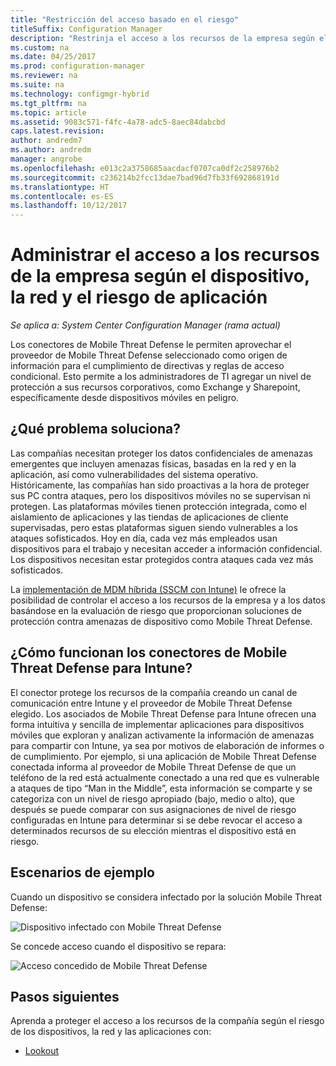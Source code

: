 ```yaml
---
title: "Restricción del acceso basado en el riesgo"
titleSuffix: Configuration Manager
description: "Restrinja el acceso a los recursos de la empresa según el dispositivo, la red y el riesgo de aplicación."
ms.custom: na
ms.date: 04/25/2017
ms.prod: configuration-manager
ms.reviewer: na
ms.suite: na
ms.technology: configmgr-hybrid
ms.tgt_pltfrm: na
ms.topic: article
ms.assetid: 9083c571-f4fc-4a78-adc5-8aec84dabcbd
caps.latest.revision: 
author: andredm7
ms.author: andredm
manager: angrobe
ms.openlocfilehash: e013c2a3758685aacdacf0707ca0df2c258976b2
ms.sourcegitcommit: c236214b2fcc13dae7bad96d7fb33f692868191d
ms.translationtype: HT
ms.contentlocale: es-ES
ms.lasthandoff: 10/12/2017
---
```

# <a name="manage-access-to-company-resource-based-on-device-network-and-application-risk"></a>Administrar el acceso a los recursos de la empresa según el dispositivo, la red y el riesgo de aplicación

*Se aplica a: System Center Configuration Manager (rama actual)*

Los conectores de Mobile Threat Defense le permiten aprovechar el proveedor de Mobile Threat Defense seleccionado como origen de información para el cumplimiento de directivas y reglas de acceso condicional. Esto permite a los administradores de TI agregar un nivel de protección a sus recursos corporativos, como Exchange y Sharepoint, específicamente desde dispositivos móviles en peligro.

## <a name="what-problem-does-this-solve"></a>¿Qué problema soluciona?

Las compañías necesitan proteger los datos confidenciales de amenazas emergentes que incluyen amenazas físicas, basadas en la red y en la aplicación, así como vulnerabilidades del sistema operativo.
Históricamente, las compañías han sido proactivas a la hora de proteger sus PC contra ataques, pero los dispositivos móviles no se supervisan ni protegen. Las plataformas móviles tienen protección integrada, como el aislamiento de aplicaciones y las tiendas de aplicaciones de cliente supervisadas, pero estas plataformas siguen siendo vulnerables a los ataques sofisticados. Hoy en día, cada vez más empleados usan dispositivos para el trabajo y necesitan acceder a información confidencial. Los dispositivos necesitan estar protegidos contra ataques cada vez más sofisticados.

La [implementación de MDM híbrida (SSCM con Intune)](https://docs.microsoft.com/sccm/mdm/understand/choose-between-standalone-intune-and-hybrid-mobile-device-management) le ofrece la posibilidad de controlar el acceso a los recursos de la empresa y a los datos basándose en la evaluación de riesgo que proporcionan soluciones de protección contra amenazas de dispositivo como Mobile Threat Defense.

## <a name="how-the-intune-mobile-threat-defense-connectors-work"></a>¿Cómo funcionan los conectores de Mobile Threat Defense para Intune?

El conector protege los recursos de la compañía creando un canal de comunicación entre Intune y el proveedor de Mobile Threat Defense elegido. Los asociados de Mobile Threat Defense para Intune ofrecen una forma intuitiva y sencilla de implementar aplicaciones para dispositivos móviles que exploran y analizan activamente la información de amenazas para compartir con Intune, ya sea por motivos de elaboración de informes o de cumplimiento. Por ejemplo, si una aplicación de Mobile Threat Defense conectada informa al proveedor de Mobile Threat Defense de que un teléfono de la red está actualmente conectado a una red que es vulnerable a ataques de tipo “Man in the Middle”, esta información se comparte y se categoriza con un nivel de riesgo apropiado (bajo, medio o alto), que después se puede comparar con sus asignaciones de nivel de riesgo configuradas en Intune para determinar si se debe revocar el acceso a determinados recursos de su elección mientras el dispositivo está en riesgo.

## <a name="sample-scenarios"></a>Escenarios de ejemplo

Cuando un dispositivo se considera infectado por la solución Mobile Threat Defense:

![Dispositivo infectado con Mobile Threat Defense](../media/mtp/MTD-image-1.png)

Se concede acceso cuando el dispositivo se repara:

![Acceso concedido de Mobile Threat Defense](../media/mtp/MTD-image-2.png)

## <a name="next-steps"></a>Pasos siguientes

Aprenda a proteger el acceso a los recursos de la compañía según el riesgo de los dispositivos, la red y las aplicaciones con:

- [Lookout](https://docs.microsoft.com/intune/deploy-use/lookout-mobile-threat-defense-connector)